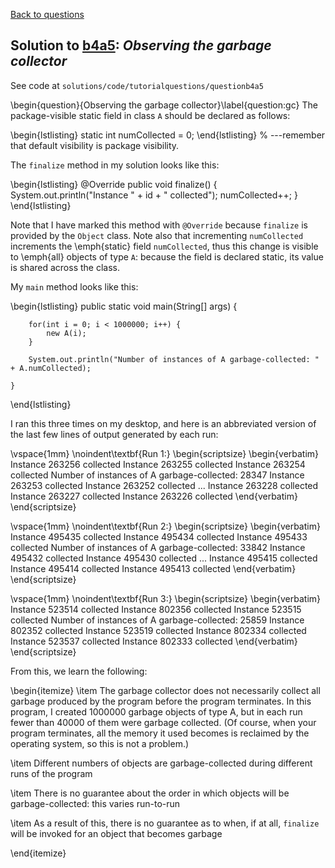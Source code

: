 [Back to questions](../README.md)

## Solution to [b4a5](../questions/b4a5): *Observing the garbage collector*

See code at `solutions/code/tutorialquestions/questionb4a5`

\begin{question}{Observing the garbage collector}\label{question:gc}
The package-visible static field in class `A` should be declared as follows:

\begin{lstlisting}
static int numCollected = 0;
\end{lstlisting}
%
---remember that default visibility is package visibility.

The `finalize` method in my solution looks like this:

\begin{lstlisting}
	@Override
	public void finalize() {
		System.out.println("Instance " + id + " collected");
		numCollected++;
	}
\end{lstlisting}

Note that I have marked this method with `@Override` because `finalize` is provided by the `Object` class.  Note also that incrementing `numCollected`
increments the \emph{static} field `numCollected`, thus this change is visible to \emph{all} objects of type `A`: because the field is declared static, its value is
shared across the class.

My `main` method looks like this:

\begin{lstlisting}
	public static void main(String[] args) {
		
		for(int i = 0; i < 1000000; i++) {
			new A(i);
		}
		
		System.out.println("Number of instances of A garbage-collected: " + A.numCollected);
		
	}
\end{lstlisting}

I ran this three times on my desktop, and here is an abbreviated version of the last few lines of output generated by each run:

\vspace{1mm}
\noindent\textbf{Run 1:}
\begin{scriptsize}
\begin{verbatim}
Instance 263256 collected
Instance 263255 collected
Instance 263254 collected
Number of instances of A garbage-collected: 28347
Instance 263253 collected
Instance 263252 collected
...
Instance 263228 collected
Instance 263227 collected
Instance 263226 collected
\end{verbatim}
\end{scriptsize}

\vspace{1mm}
\noindent\textbf{Run 2:}
\begin{scriptsize}
\begin{verbatim}
Instance 495435 collected
Instance 495434 collected
Instance 495433 collected
Number of instances of A garbage-collected: 33842
Instance 495432 collected
Instance 495430 collected
...
Instance 495415 collected
Instance 495414 collected
Instance 495413 collected
\end{verbatim}
\end{scriptsize}

\vspace{1mm}
\noindent\textbf{Run 3:}
\begin{scriptsize}
\begin{verbatim}
Instance 523514 collected
Instance 802356 collected
Instance 523515 collected
Number of instances of A garbage-collected: 25859
Instance 802352 collected
Instance 523519 collected
Instance 802334 collected
Instance 523537 collected
Instance 802333 collected
\end{verbatim}
\end{scriptsize}

From this, we learn the following:

\begin{itemize}
\item The garbage collector does not necessarily collect all garbage produced by the program before the program terminates.  In this program, I created 1000000 garbage objects of type A, but in each run fewer than 40000 of them were garbage collected.  (Of course, when your program terminates, all the memory it used becomes is reclaimed by the operating system, so this is not a problem.)

\item Different numbers of objects are garbage-collected during different runs of the program

\item There is no guarantee about the order in which objects will be garbage-collected: this varies run-to-run

\item As a result of this, there is no guarantee as to when, if at all, `finalize` will be invoked for an object that becomes garbage

\end{itemize}

